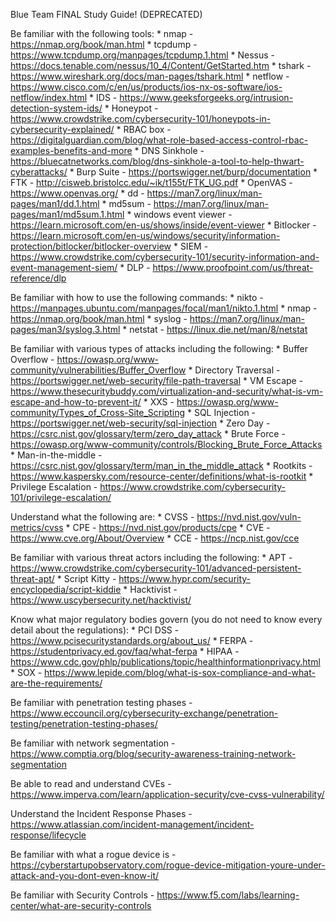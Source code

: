 Blue Team FINAL Study Guide! (DEPRECATED)

Be familiar with the following tools:
	* nmap - https://nmap.org/book/man.html
	* tcpdump - https://www.tcpdump.org/manpages/tcpdump.1.html
	* Nessus - https://docs.tenable.com/nessus/10_4/Content/GetStarted.htm
	* tshark - https://www.wireshark.org/docs/man-pages/tshark.html
	* netflow - https://www.cisco.com/c/en/us/products/ios-nx-os-software/ios-netflow/index.html
	* IDS - https://www.geeksforgeeks.org/intrusion-detection-system-ids/
	* Honeypot - https://www.crowdstrike.com/cybersecurity-101/honeypots-in-cybersecurity-explained/
	* RBAC box - https://digitalguardian.com/blog/what-role-based-access-control-rbac-examples-benefits-and-more
	* DNS Sinkhole - https://bluecatnetworks.com/blog/dns-sinkhole-a-tool-to-help-thwart-cyberattacks/
	* Burp Suite - https://portswigger.net/burp/documentation
	* FTK - http://cisweb.bristolcc.edu/~ik/t155t/FTK_UG.pdf
	* OpenVAS - https://www.openvas.org/
	* dd - https://man7.org/linux/man-pages/man1/dd.1.html
	* md5sum - https://man7.org/linux/man-pages/man1/md5sum.1.html
	* windows event viewer - https://learn.microsoft.com/en-us/shows/inside/event-viewer
	* Bitlocker - https://learn.microsoft.com/en-us/windows/security/information-protection/bitlocker/bitlocker-overview
	* SIEM - https://www.crowdstrike.com/cybersecurity-101/security-information-and-event-management-siem/
	* DLP - https://www.proofpoint.com/us/threat-reference/dlp
	
Be familiar with how to use the following commands:
	* nikto - https://manpages.ubuntu.com/manpages/focal/man1/nikto.1.html
	* nmap - https://nmap.org/book/man.html
	* syslog - https://man7.org/linux/man-pages/man3/syslog.3.html
	* netstat - https://linux.die.net/man/8/netstat
	
Be familiar with various types of attacks including the following:
	* Buffer Overflow - https://owasp.org/www-community/vulnerabilities/Buffer_Overflow
	* Directory Traversal - https://portswigger.net/web-security/file-path-traversal
	* VM Escape - https://www.thesecuritybuddy.com/virtualization-and-security/what-is-vm-escape-and-how-to-prevent-it/
	* XXS - https://owasp.org/www-community/Types_of_Cross-Site_Scripting
	* SQL Injection - https://portswigger.net/web-security/sql-injection
	* Zero Day - https://csrc.nist.gov/glossary/term/zero_day_attack
	* Brute Force - https://owasp.org/www-community/controls/Blocking_Brute_Force_Attacks
	* Man-in-the-middle - https://csrc.nist.gov/glossary/term/man_in_the_middle_attack
	* Rootkits - https://www.kaspersky.com/resource-center/definitions/what-is-rootkit
	* Privilege Escalation - https://www.crowdstrike.com/cybersecurity-101/privilege-escalation/
	
Understand what the following are:
	* CVSS - https://nvd.nist.gov/vuln-metrics/cvss
	* CPE  - https://nvd.nist.gov/products/cpe
	* CVE  - https://www.cve.org/About/Overview
	* CCE  - https://ncp.nist.gov/cce
	
Be familiar with various threat actors including the following:
	* APT - https://www.crowdstrike.com/cybersecurity-101/advanced-persistent-threat-apt/
	* Script Kitty - https://www.hypr.com/security-encyclopedia/script-kiddie
	* Hacktivist - https://www.uscybersecurity.net/hacktivist/

Know what major regulatory bodies govern (you do not need to know every detail about the regulations):
	* PCI DSS - https://www.pcisecuritystandards.org/about_us/
	* FERPA - https://studentprivacy.ed.gov/faq/what-ferpa
	* HIPAA - https://www.cdc.gov/phlp/publications/topic/healthinformationprivacy.html
	* SOX - https://www.lepide.com/blog/what-is-sox-compliance-and-what-are-the-requirements/
	
Be familiar with penetration testing phases - https://www.eccouncil.org/cybersecurity-exchange/penetration-testing/penetration-testing-phases/
		
Be familiar with network segmentation - https://www.comptia.org/blog/security-awareness-training-network-segmentation
	
Be able to read and understand CVEs - https://www.imperva.com/learn/application-security/cve-cvss-vulnerability/

Understand the Incident Response Phases - https://www.atlassian.com/incident-management/incident-response/lifecycle

Be familiar with what a rogue device is - https://cyberstartupobservatory.com/rogue-device-mitigation-youre-under-attack-and-you-dont-even-know-it/

Be familiar with Security Controls - https://www.f5.com/labs/learning-center/what-are-security-controls
